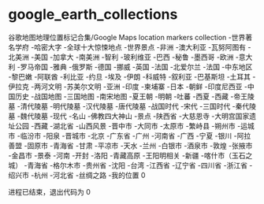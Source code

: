 # google_earth_collections
谷歌地图地理位置标记合集/Google Maps location markers collection
-世界著名学府
-哈密大字
-全球十大惊悚地点
-世界景点
 -非洲
 -澳大利亚
 -瓦努阿图有
 -北美洲
  -美国
  -加拿大
 -南美洲
  -智利
  -玻利维亚
  -巴西
  -秘鲁
  -墨西哥
 -欧洲
  -意大利
  -罗马帝国
  -雅典
  -俄罗斯
  -德国
  -挪威
  -英国
  -法国
  -北爱尔兰
  -法国
 -中东地区
  -黎巴嫩
  -阿联酋
  -利比亚
  -约旦
  -埃及
  -伊朗
  -科威特
  -叙利亚
  -巴基斯坦
  -土耳其
  -伊拉克
 -两河文明
  -苏美尔文明
 -亚洲
  -印度
  -柬埔寨
  -日本
  -朝鲜
  -印度尼西亚
-中国历史
 -战国地图
 -三国地图
 -南宋地图
 -夏王朝
 -明朝
 -吐蕃
 -西夏
 -西藏
-帝王陵墓
 -清代陵墓
 -明代陵墓
 -汉代陵墓
 -唐代陵墓
 -战国时代
 -宋代
 -三国时代
 -秦代陵墓
 -魏代陵墓
 -现代
-名山
 -佛教四大神山
-景点
 -陕西省
  -大慈恩寺
  -大明宫国家遗址公园
 -西藏
 -湖北省
 -山西风景
  -晋中市
  -大同市
  -太原市
  -繁峙县
  -朔州市
  -运城市
  -临汾市
  -阳泉
  -晋城市
 -北京
 -广东省
  -广州
 -河南省
 -广西
 -宁夏
  -银川
  -阿拉善盟
  -固原市
 -青海省
 -甘肃
  -平凉市
  -天水
  -兰州
  -白银市
  -酒泉市
  -敦煌
  -张掖市
  -金昌市
  -景泰
 -河南
  -开封
  -洛阳
 -青藏高原
 -王阳明相关
 -新疆
  -喀什市（玉石之城）
 -青海省
  -格尔木市
 -贵州省
 -沈阳
 -台湾
 -江西省
 -辽宁省
 -四川省
 -浙江省
  -绍兴市
  -杭州
 -河北省
-丝绸之路
-我的位置
0

进程已结束，退出代码为 0

